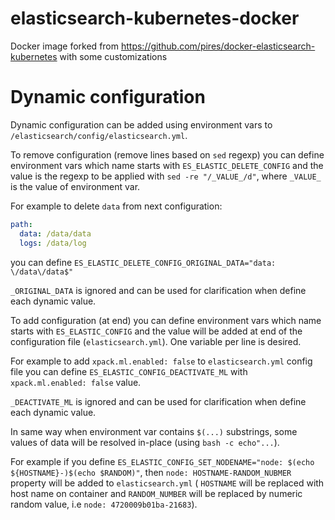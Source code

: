 # elasticsearch-kubernetes-docker
Docker image forked from https://github.com/pires/docker-elasticsearch-kubernetes
with some customizations

# Dynamic configuration #

Dynamic configuration can be added using environment vars to `/elasticsearch/config/elasticsearch.yml`.

To remove configuration (remove lines based on `sed` regexp) you can define
environment vars which name starts with `ES_ELASTIC_DELETE_CONFIG` and the
value is the regexp to be applied with `sed -re "/_VALUE_/d"`, where `_VALUE_` is
the value of environment var.

For example to delete `data` from next configuration:

```yaml
path:
  data: /data/data
  logs: /data/log
```

you can define `ES_ELASTIC_DELETE_CONFIG_ORIGINAL_DATA="data: \/data\/data$"`

`_ORIGINAL_DATA` is ignored and can be used for clarification when define each
dynamic value.

To add configuration (at end) you can define environment vars which name starts with
`ES_ELASTIC_CONFIG` and the value will be added at end of the configuration file
(`elasticsearch.yml`). One variable per line is desired.

For example to add `xpack.ml.enabled: false` to `elasticsearch.yml` config file you
can define `ES_ELASTIC_CONFIG_DEACTIVATE_ML` with `xpack.ml.enabled: false` value.

`_DEACTIVATE_ML` is ignored and can be used for clarification when define each
dynamic value.

In same way when environment var contains `$(...)` substrings, some values of
data will be resolved in-place (using `bash -c echo"...`).

For example if you define
`ES_ELASTIC_CONFIG_SET_NODENAME="node: $(echo ${HOSTNAME}-)$(echo $RANDOM)"`, then
`node: HOSTNAME-RANDOM_NUBMER` property will be added to `elasticsearch.yml`
( `HOSTNAME` will be replaced with host name on container and `RANDOM_NUMBER` will
be replaced by numeric random value, i.e `node: 4720009b01ba-21683`).
